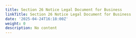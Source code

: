 ```yaml
---
title: Section 26 Notice Legal Document for Business
linkTitle: Section 26 Notice Legal Document for Business
date: '2025-04-24T16:18:00Z'
weight: 0
description: No content
---
```



